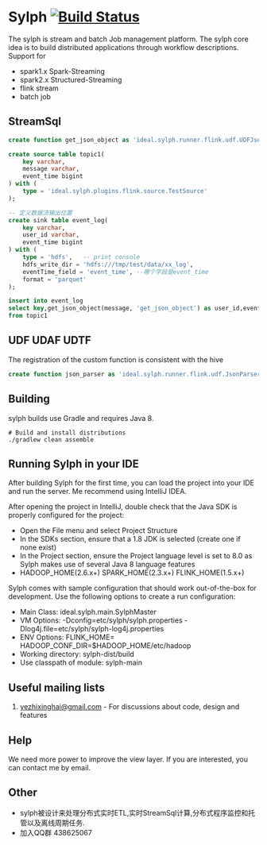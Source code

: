 # Sylph [![Build Status](http://img.shields.io/travis/harbby/sylph.svg?style=flat&branch=master)](https://travis-ci.org/harbby/sylph)
The sylph is stream and batch Job management platform. 
The sylph core idea is to build distributed applications through workflow descriptions.
Support for 
* spark1.x Spark-Streaming
* spark2.x Structured-Streaming 
* flink stream
* batch job

## StreamSql
```sql
create function get_json_object as 'ideal.sylph.runner.flink.udf.UDFJson';

create source table topic1(
    key varchar,
    message varchar,
    event_time bigint
) with (
    type = 'ideal.sylph.plugins.flink.source.TestSource'
);

-- 定义数据流输出位置
create sink table event_log(
    key varchar,
    user_id varchar,
    event_time bigint
) with (
    type = 'hdfs',   -- print console
    hdfs_write_dir = 'hdfs:///tmp/test/data/xx_log',
    eventTime_field = 'event_time', --哪个字段是event_time
    format = 'parquet'
);

insert into event_log
select key,get_json_object(message, 'get_json_object') as user_id,event_time 
from topic1
```

## UDF UDAF UDTF
The registration of the custom function is consistent with the hive
```sql
create function json_parser as 'ideal.sylph.runner.flink.udf.JsonParser';
```

## Building
sylph builds use Gradle and requires Java 8.
```
# Build and install distributions
./gradlew clean assemble
```
## Running Sylph in your IDE
After building Sylph for the first time, you can load the project into your IDE and run the server. Me recommend using IntelliJ IDEA.

After opening the project in IntelliJ, double check that the Java SDK is properly configured for the project:

* Open the File menu and select Project Structure
* In the SDKs section, ensure that a 1.8 JDK is selected (create one if none exist)
* In the Project section, ensure the Project language level is set to 8.0 as Sylph makes use of several Java 8 language features
* HADOOP_HOME(2.6.x+) SPARK_HOME(2.3.x+) FLINK_HOME(1.5.x+)

Sylph comes with sample configuration that should work out-of-the-box for development. Use the following options to create a run configuration:

* Main Class: ideal.sylph.main.SylphMaster
* VM Options: -Dconfig=etc/sylph/sylph.properties -Dlog4j.file=etc/sylph/sylph-log4j.properties
* ENV Options: FLINK_HOME=<your flink home>
               HADOOP_CONF_DIR=$HADOOP_HOME/etc/hadoop
* Working directory: sylph-dist/build
* Use classpath of module: sylph-main
 
## Useful mailing lists
1. yezhixinghai@gmail.com - For discussions about code, design and features

## Help
We need more power to improve the view layer. If you are interested, you can contact me by email.

## Other
* sylph被设计来处理分布式实时ETL,实时StreamSql计算,分布式程序监控和托管以及离线周期任务.
* 加入QQ群 438625067